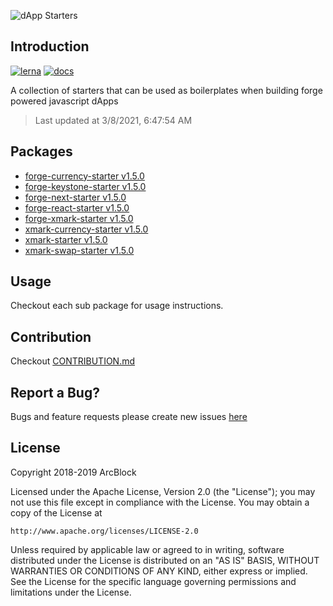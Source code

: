 ![dApp Starters](https://www.arcblock.io/.netlify/functions/badge/?text=dApp%20Starters)

## Introduction

[![lerna](https://img.shields.io/badge/maintained%20with-lerna-cc00ff.svg)](https://lernajs.io/)
[![docs](https://img.shields.io/badge/powered%20by-arcblock-green.svg)](https://docs.arcblock.io)

A collection of starters that can be used as boilerplates when building forge powered javascript dApps

> Last updated at 3/8/2021, 6:47:54 AM

## Packages

- [forge-currency-starter v1.5.0](./packages/forge-currency-starter)
- [forge-keystone-starter v1.5.0](./packages/forge-keystone-starter)
- [forge-next-starter v1.5.0](./packages/forge-next-starter)
- [forge-react-starter v1.5.0](./packages/forge-react-starter)
- [forge-xmark-starter v1.5.0](./packages/forge-xmark-starter)
- [xmark-currency-starter v1.5.0](./packages/xmark-currency-starter)
- [xmark-starter v1.5.0](./packages/xmark-starter)
- [xmark-swap-starter v1.5.0](./packages/xmark-swap-starter)

## Usage

Checkout each sub package for usage instructions.

## Contribution

Checkout [CONTRIBUTION.md](./CONTRIBUTION.md)

## Report a Bug?

Bugs and feature requests please create new issues [here](https://github.com/ArcBlock/forge-dapp-starters/issues)

## License

Copyright 2018-2019 ArcBlock

Licensed under the Apache License, Version 2.0 (the "License");
you may not use this file except in compliance with the License.
You may obtain a copy of the License at

    http://www.apache.org/licenses/LICENSE-2.0

Unless required by applicable law or agreed to in writing, software
distributed under the License is distributed on an "AS IS" BASIS,
WITHOUT WARRANTIES OR CONDITIONS OF ANY KIND, either express or implied.
See the License for the specific language governing permissions and
limitations under the License.

